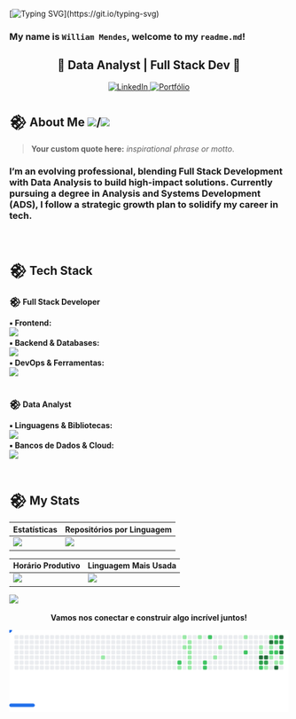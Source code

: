 [![Typing SVG](https://readme-typing-svg.demolab.com?font=Orbitron&size=35&duration=3500&pause=1500&color=8E24AA&center=true&vCenter=true&width=700&lines=%3E_INITIATING+NEURAL+LINK...;%3E_HELLO+WORLD!;%3E_WELCOME+TO+MY+NETWORK;)](https://git.io/typing-svg)

### My name is `William Mendes`, welcome to my `readme.md`!

<h2 align="center"> 👾 Data Analyst | Full Stack Dev 👾 </h2>

<div align="center">
 <a href="https://www.linkedin.com/in/wlliaam/" target="_blank">
    <img alt="LinkedIn" src="https://img.shields.io/badge/LinkedIn-540669?style=for-the-badge&logo=linkedin&logoColor=00BFFF" />
  </a>
  <a href="#" target="_blank">
        <img alt="Portfólio" src="https://img.shields.io/badge/Portfólio-540669?style=for-the-badge&logo=linkedin" />
      </a>
</div>

## 𒆙 About Me <img src="https://cdn-icons-png.flaticon.com/128/197/197386.png" width="17" />/<img src="https://cdn-icons-png.flaticon.com/128/197/197484.png" width="17" />

> **Your custom quote here:** _inspirational phrase or motto_.

<h3>I’m an evolving professional, blending Full Stack Development with Data Analysis to build high-impact solutions. Currently pursuing a degree in Analysis and Systems Development (ADS), I follow a strategic growth plan to solidify my career in tech.</h3>

</br>

<h2>𒆙 Tech Stack</h2>

<strong>𒆙 Full Stack Developer</strong>

  <div>
    <strong>▪︎ Frontend:</strong><br>
    <a href="https://skillicons.dev">
      <img src="https://skillicons.dev/icons?i=html,css,js,ts,bootstrap,tailwind,react,nextjs,vue,svelte" />
    </a>
  </div>

  <div>
    <strong>▪︎ Backend & Databases:</strong><br>
    <a href="https://skillicons.dev">
      <img src="https://skillicons.dev/icons?i=nodejs,mysql,postgresql,mongodb,firebase,supabase" />
    </a>
  </div>

  <div>
    <strong>▪︎ DevOps & Ferramentas:</strong><br>
    <a href="https://skillicons.dev">
      <img src="https://skillicons.dev/icons?i=docker,linux,git,github,vscode,vite,netlify,wordpress,figma" />
    </a>
  </div>
  </br>

<strong> 𒆙 Data Analyst</strong>

  <div>
    <strong>▪︎ Linguagens & Bibliotecas:</strong><br>
    <a href="https://skillicons.dev">
      <img src="https://skillicons.dev/icons?i=python,scala,d3,grafana" />
    </a>
  </div>

  <div>
    <strong>▪︎ Bancos de Dados & Cloud:</strong><br>
    <a href="https://skillicons.dev">
      <img src="https://skillicons.dev/icons?i=mysql,postgresql,mongodb,dynamodb,gcp,azure" />
    </a>
  </div>

  </br>

## 𒆙 My Stats

| Estatísticas                                                                                     | Repositórios por Linguagem                                                                                    |
| ------------------------------------------------------------------------------------------------ | ------------------------------------------------------------------------------------------------------------- |
| ![](http://github-profile-summary-cards.vercel.app/api/cards/stats?username=will-aam&theme=aura) | ![](http://github-profile-summary-cards.vercel.app/api/cards/repos-per-language?username=will-aam&theme=aura) |

| Horário Produtivo                                                                                                      | Linguagem Mais Usada                                                                                            |
| ---------------------------------------------------------------------------------------------------------------------- | --------------------------------------------------------------------------------------------------------------- |
| ![](http://github-profile-summary-cards.vercel.app/api/cards/productive-time?username=will-aam&theme=aura&utcOffset=8) | ![](http://github-profile-summary-cards.vercel.app/api/cards/most-commit-language?username=will-aam&theme=aura) |

![](http://github-profile-summary-cards.vercel.app/api/cards/profile-details?username=will-aam&theme=aura)

<div align="center">
  <p><strong>Vamos nos conectar e construir algo incrível juntos!</strong></p>
<picture>
  <source
    media="(prefers-color-scheme: dark)"
    srcset="images/breakout-dark.svg"
  />
  <source
    media="(prefers-color-scheme: light)"
    srcset="images/breakout-light.svg"
  />
  <img alt="Breakout Game" src="images/breakout-light.svg" />
</picture>
</div>
